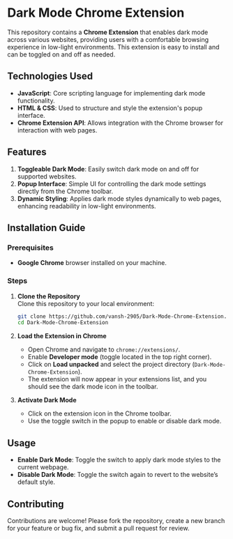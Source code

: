 # Dark Mode Chrome Extension

This repository contains a **Chrome Extension** that enables dark mode across various websites, providing users with a comfortable browsing experience in low-light environments. This extension is easy to install and can be toggled on and off as needed.

## Technologies Used
- **JavaScript**: Core scripting language for implementing dark mode functionality.
- **HTML & CSS**: Used to structure and style the extension's popup interface.
- **Chrome Extension API**: Allows integration with the Chrome browser for interaction with web pages.

## Features
1. **Toggleable Dark Mode**: Easily switch dark mode on and off for supported websites.
2. **Popup Interface**: Simple UI for controlling the dark mode settings directly from the Chrome toolbar.
3. **Dynamic Styling**: Applies dark mode styles dynamically to web pages, enhancing readability in low-light environments.

## Installation Guide

### Prerequisites
- **Google Chrome** browser installed on your machine.

### Steps

1. **Clone the Repository**  
   Clone this repository to your local environment:
   ```bash
   git clone https://github.com/vansh-2905/Dark-Mode-Chrome-Extension.git
   cd Dark-Mode-Chrome-Extension
   ```

2. **Load the Extension in Chrome**  
   - Open Chrome and navigate to `chrome://extensions/`.
   - Enable **Developer mode** (toggle located in the top right corner).
   - Click on **Load unpacked** and select the project directory (`Dark-Mode-Chrome-Extension`).
   - The extension will now appear in your extensions list, and you should see the dark mode icon in the toolbar.

3. **Activate Dark Mode**  
   - Click on the extension icon in the Chrome toolbar.
   - Use the toggle switch in the popup to enable or disable dark mode.

## Usage
- **Enable Dark Mode**: Toggle the switch to apply dark mode styles to the current webpage.
- **Disable Dark Mode**: Toggle the switch again to revert to the website’s default style.

## Contributing
Contributions are welcome! Please fork the repository, create a new branch for your feature or bug fix, and submit a pull request for review.
